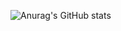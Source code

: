 ![Anurag's GitHub stats](https://github-readme-stats.vercel.app/api?username=hyein&show_icons=true&theme=graywhite)
